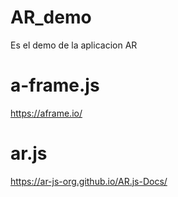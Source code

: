 # AR_demo
Es el demo de la aplicacion AR
# a-frame.js
https://aframe.io/

# ar.js
https://ar-js-org.github.io/AR.js-Docs/
